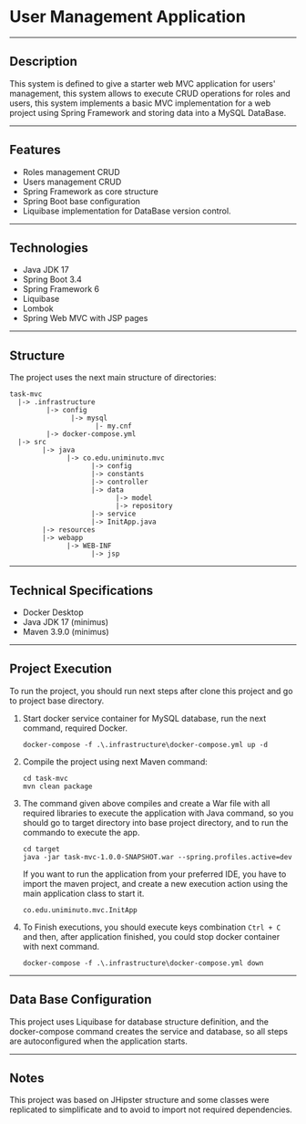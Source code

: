 # User Management Application

___

## Description

This system is defined to give a starter web MVC application for users' management, this system allows to execute CRUD
operations for roles and users, this system implements a basic MVC implementation for a web project using Spring
Framework
and storing data into a MySQL DataBase.
___

## Features

- Roles management CRUD
- Users management CRUD
- Spring Framework as core structure
- Spring Boot base configuration
- Liquibase implementation for DataBase version control.

___

## Technologies

- Java JDK 17
- Spring Boot 3.4
- Spring Framework 6
- Liquibase
- Lombok
- Spring Web MVC with JSP pages

___

## Structure

The project uses the next main structure of directories:

```
task-mvc
  |-> .infrastructure
         |-> config
               |-> mysql
                     |- my.cnf
         |-> docker-compose.yml     
  |-> src
        |-> java
              |-> co.edu.uniminuto.mvc
                    |-> config
                    |-> constants
                    |-> controller
                    |-> data
                          |-> model
                          |-> repository
                    |-> service
                    |-> InitApp.java
        |-> resources
        |-> webapp
              |-> WEB-INF
                    |-> jsp
```
___

## Technical Specifications

- Docker Desktop
- Java JDK 17 (minimus)
- Maven 3.9.0 (minimus)
___

## Project Execution

To run the project, you should run next steps after clone this project and go to project base directory.

1. Start docker service container for MySQL database, run the next command, required Docker.
   ```
   docker-compose -f .\.infrastructure\docker-compose.yml up -d 
   ``` 
2. Compile the project using next Maven command:
   ```
   cd task-mvc
   mvn clean package
   ```
3. The command given above compiles and create a War file with all required libraries to execute the application with 
Java command, so you should go to target directory into base project directory, and to run the commando to execute the app.
   ```
   cd target
   java -jar task-mvc-1.0.0-SNAPSHOT.war --spring.profiles.active=dev
   ```
   If you want to run the application from your preferred IDE, you have to import the maven project, and create a new
execution action using the main application class to start it.
   ```
   co.edu.uniminuto.mvc.InitApp
   ```
4. To Finish executions, you should execute keys combination `Ctrl + C` and then, after application finished, you could 
stop docker container with next command.
   ```
   docker-compose -f .\.infrastructure\docker-compose.yml down
   ```
___

## Data Base Configuration

This project uses Liquibase for database structure definition, and the docker-compose command creates the service and 
database, so all steps are autoconfigured when the application starts.
___

## Notes

This project was based on JHipster structure and some classes were replicated to simplificate and to avoid to import not
required dependencies.
